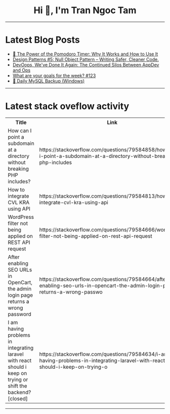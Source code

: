 <h1 align="center">Hi 👋, I'm Tran Ngoc Tam</h1>

---

# Latest Blog Posts 
<!-- BLOG-POST-LIST:START -->
- [🍅 The Power of the Pomodoro Timer: Why It Works and How to Use It](https://dev.to/e-clock/the-power-of-the-pomodoro-timer-why-it-works-and-how-to-use-it-cem)
- [Design Patterns #5: Null Object Pattern – Writing Safer, Cleaner Code.](https://dev.to/serhii_korol_ab7776c50dba/design-patterns-5-null-object-pattern-writing-safer-cleaner-code-ebl)
- [DevOops, We&#39;ve Done It Again: The Continued Silos Between AppDev and Ops](https://dev.to/dbhagen/devoops-weve-done-it-again-the-continued-silos-between-appdev-and-ops-55hb)
- [What are your goals for the week? #123](https://dev.to/jarvisscript/what-are-your-goals-for-the-week-123-1b9f)
- [🌙 Daily MySQL Backup &lpar;Windows&rpar;](https://dev.to/nurulislamrimon/daily-mysql-backup-windows-ml5)
<!-- BLOG-POST-LIST:END -->

---

# Latest stack oveflow activity
<table>
  <tr><th>Title</th><th>Link</th></tr>
  <!-- STACKOVERFLOW:START --><tr><td>How can I point a subdomain at a directory without breaking PHP includes?</td><td>https://stackoverflow.com/questions/79584858/how-can-i-point-a-subdomain-at-a-directory-without-breaking-php-includes</td></tr><tr><td>How to integrate CVL KRA using API</td><td>https://stackoverflow.com/questions/79584813/how-to-integrate-cvl-kra-using-api</td></tr><tr><td>WordPress filter not being applied on REST API request</td><td>https://stackoverflow.com/questions/79584666/wordpress-filter-not-being-applied-on-rest-api-request</td></tr><tr><td>After enabling SEO URLs in OpenCart, the admin login page returns a wrong password</td><td>https://stackoverflow.com/questions/79584664/after-enabling-seo-urls-in-opencart-the-admin-login-page-returns-a-wrong-passwo</td></tr><tr><td>I am having problems in integrating laravel with react should i keep on trying or shift the backend? [closed]</td><td>https://stackoverflow.com/questions/79584634/i-am-having-problems-in-integrating-laravel-with-react-should-i-keep-on-trying-o</td></tr><!-- STACKOVERFLOW:END -->
</table>

---


